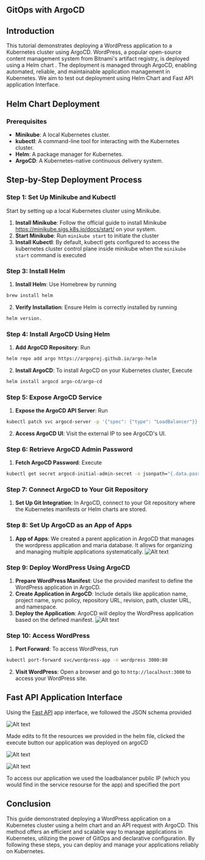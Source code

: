 ## GitOps with ArgoCD

## Introduction

This tutorial demonstrates deploying a WordPress application to a Kubernetes cluster using ArgoCD. WordPress, a popular open-source content management system from Bitnami's artifact registry, is deployed using a Helm chart . The deployment is managed through ArgoCD, enabling automated, reliable, and maintainable application management in Kubernetes.  We aim to test out deployment using Helm Chart and Fast API application Interface.


## Helm Chart Deployment 

### Prerequisites

- **Minikube**: A local Kubernetes cluster.
- **kubectl**: A command-line tool for interacting with the Kubernetes cluster.
- **Helm**: A package manager for Kubernetes.
- **ArgoCD**: A Kubernetes-native continuous delivery system.

## Step-by-Step Deployment Process

### Step 1: Set Up Minikube and Kubectl

Start by setting up a local Kubernetes cluster using Minikube.

1. **Install Minikube**: Follow the official guide to install Minikube https://minikube.sigs.k8s.io/docs/start/  on your system.
2. **Start Minikube**: Run `minikube start` to initiate the cluster
3. **Install Kubectl**: By default, kubectl gets configured to access the kubernetes cluster control plane inside minikube when the `minikube start` command is executed


### Step 3: Install Helm

1. **Install Helm**: Use Homebrew by running 

```bash
brew install helm
```
2. **Verify Installation**: Ensure Helm is correctly installed by running 

```bash
helm version.
```
### Step 4: Install ArgoCD Using Helm

1. **Add ArgoCD Repository**: Run 

```bash
helm repo add argo https://argoproj.github.io/argo-helm
```

2. **Install ArgoCD**: To install ArgoCD on your Kubernetes cluster, Execute

```bash
helm install argocd argo-cd/argo-cd
```
### Step 5: Expose ArgoCD Service

1. **Expose the ArgoCD API Server**: Run 

```bash
kubectl patch svc argocd-server -p '{"spec": {"type": "LoadBalancer"}}'
```
2. **Access ArgoCD UI**: Visit the external IP to see ArgoCD's UI.

### Step 6: Retrieve ArgoCD Admin Password

1. **Fetch ArgoCD Password**: Execute

```bash
kubectl get secret argocd-initial-admin-secret -o jsonpath="{.data.password}" | base64 -d; echo
```
### Step 7: Connect ArgoCD to Your Git Repository

1. **Set Up Git Integration**: In ArgoCD, connect to your Git repository where the Kubernetes manifests or Helm charts are stored.

### Step 8: Set Up ArgoCD as an App of Apps

1. **App of Apps**: We created a parent application in ArgoCD that manages the wordpress application and maria database. It allows for organizing and managing multiple applications systematically.
![Alt text](img/image-5.png)
### Step 9: Deploy WordPress Using ArgoCD

1. **Prepare WordPress Manifest**: Use the provided manifest to define the WordPress application in ArgoCD.
2. **Create Application in ArgoCD**: Include details like application name, project name, sync policy, repository URL, revision, path, cluster URL, and namespace.
3. **Deploy the Application**: ArgoCD will deploy the WordPress application based on the defined manifest.
![Alt text](<img/Screen Shot 2024-02-05 at 15.01.24.png>)
### Step 10: Access WordPress

1. **Port Forward**: To access WordPress, run 

```bash
kubectl port-forward svc/wordpress-app -n wordpress 3000:80
```
2. **Visit WordPress**: Open a browser and go to `http://localhost:3000` to access your WordPress site.


## Fast API Application Interface

Using the [Fast API](https://argocd-api-htgvvmv22a-ew.a.run.app/docs#/deployment/deploy_application_api_deployment__post) app interface, we followed the JSON schema provided

![Alt text](img/image-7.png)

Made edits to fit the resources we provided in the helm file, clicked the execute button our application was deployed on argoCD

![Alt text](img/image-6.png)

![Alt text](img/image-8.png)

To access our application we used the loadbalancer public IP (which you would find in the service resourse for the app) and specified the port

## Conclusion

This guide demonstrated deploying a WordPress application on a Kubernetes cluster using a helm chart and an API request with ArgoCD. This method offers an efficient and scalable way to manage applications in Kubernetes, utilizing the power of GitOps and declarative configuration. By following these steps, you can deploy and manage your applications reliably on Kubernetes.